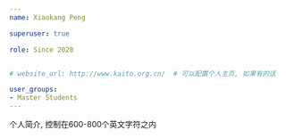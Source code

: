 ```yaml
---
name: Xiaokang Peng

superuser: true

role: Since 2020


# website_url: http://www.kaito.org.cn/  # 可以配置个人主页, 如果有的话

user_groups:
- Master Students
---
```

个人简介, 控制在600-800个英文字符之内